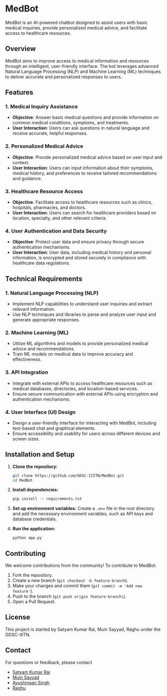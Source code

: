 # MedBot

MedBot is an AI-powered chatbot designed to assist users with basic medical inquiries, provide personalized medical advice, and facilitate access to healthcare resources.

## Overview

MedBot aims to improve access to medical information and resources through an intelligent, user-friendly interface. The bot leverages advanced Natural Language Processing (NLP) and Machine Learning (ML) techniques to deliver accurate and personalized responses to users.

## Features

### 1. Medical Inquiry Assistance
- **Objective**: Answer basic medical questions and provide information on common medical conditions, symptoms, and treatments.
- **User Interaction**: Users can ask questions in natural language and receive accurate, helpful responses.

### 2. Personalized Medical Advice
- **Objective**: Provide personalized medical advice based on user input and context.
- **User Interaction**: Users can input information about their symptoms, medical history, and preferences to receive tailored recommendations and guidance.

### 3. Healthcare Resource Access
- **Objective**: Facilitate access to healthcare resources such as clinics, hospitals, pharmacies, and doctors.
- **User Interaction**: Users can search for healthcare providers based on location, specialty, and other relevant criteria.

### 4. User Authentication and Data Security
- **Objective**: Protect user data and ensure privacy through secure authentication mechanisms.
- **User Interaction**: User data, including medical history and personal information, is encrypted and stored securely in compliance with healthcare data regulations.

## Technical Requirements

### 1. Natural Language Processing (NLP)
- Implement NLP capabilities to understand user inquiries and extract relevant information.
- Use NLP techniques and libraries to parse and analyze user input and generate appropriate responses.

### 2. Machine Learning (ML)
- Utilize ML algorithms and models to provide personalized medical advice and recommendations.
- Train ML models on medical data to improve accuracy and effectiveness.

### 3. API Integration
- Integrate with external APIs to access healthcare resources such as medical databases, directories, and location-based services.
- Ensure secure communication with external APIs using encryption and authentication mechanisms.

### 4. User Interface (UI) Design
- Design a user-friendly interface for interacting with MedBot, including text-based chat and graphical elements.
- Ensure accessibility and usability for users across different devices and screen sizes.

## Installation and Setup

1. **Clone the repository:**
   ```bash
   git clone https://github.com/GDSC-IIITN/MedBot.git
   cd MedBot

2. **Install dependencies:**
   ```bash
   pip install -r requirements.txt
   

3. **Set up environment variables:**
   Create a `.env` file in the root directory and add the necessary environment variables, such as API keys and database credentials.

4. **Run the application:**
   ```bash
   python app.py

## Contributing

We welcome contributions from the community! To contribute to MedBot:

1. Fork the repository.
2. Create a new branch (`git checkout -b feature-branch`).
3. Make your changes and commit them (`git commit -m 'Add new feature'`).
4. Push to the branch (`git push origin feature-branch\`).
5. Open a Pull Request.

## License

This project is started by Satyam Kumar Rai, Muin Sayyad, Raghu under the GDSC-IIITN.

## Contact

For questions or feedback, please contact 
- [Satyam Kumar Rai](mailto:bt23cse082@iiitn.ac.in)
- [Muin Sayyad](mailto:bt23cse077@iiitn.ac.in)
- [Ayushmaan Singh](mailto:bt23cse195@iiitn.ac.in)
- [Raghu](mailto:bt23cse182@iiitn.ac.in)

